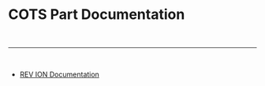 # COTS Part Documentation

<br>

***

<br>

- [REV ION Documentation](https://docs.revrobotics.com/docs/rev-ion)

<br>
